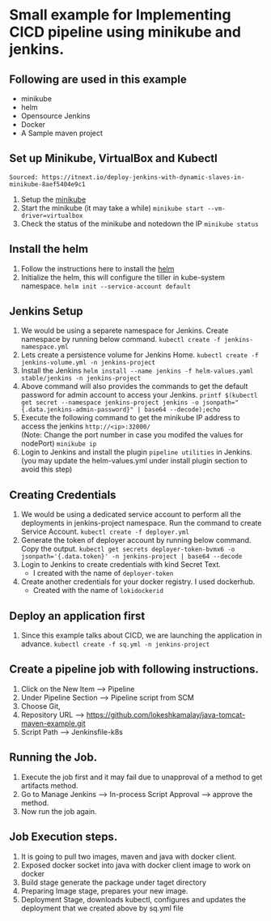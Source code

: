 # Small example for Implementing CICD pipeline using minikube and jenkins.
## Following are used in this example
- minikube
- helm
- Opensource Jenkins
- Docker
- A Sample maven project

## Set up Minikube, VirtualBox and Kubectl
`Sourced: https://itnext.io/deploy-jenkins-with-dynamic-slaves-in-minikube-8aef5404e9c1`
1. Setup the [minikube](https://kubernetes.io/docs/tasks/tools/install-minikube/)
2. Start the minikube (it may take a while)
    `minikube start --vm-driver=virtualbox`
3. Check the status of the minikube and notedown the IP
    `minikube status`
## Install the helm
1. Follow the instructions here to install the [helm](https://docs.helm.sh/using_helm/#installing-helm)
2. Initialize the helm, this will configure the tiller in kube-system namespace.
    `helm init --service-account default`

## Jenkins Setup
1. We would be using a separete namespace for Jenkins.  Create namespace by running below command.
    `kubectl create -f jenkins-namespace.yml`
2. Lets create a persistence volume for Jenkins Home.
    `kubectl create -f jenkins-volume.yml -n jenkins-project`
3. Install the Jenkins
    `helm install --name jenkins -f helm-values.yaml stable/jenkins -n jenkins-project`
4. Above command will also provides the commands to get the default password for admin account to access your Jenkins.
    `printf $(kubectl get secret --namespace jenkins-project jenkins -o jsonpath="{.data.jenkins-admin-password}" | base64 --decode);echo`
5. Execute the following command to get the minikube IP address to access the jenkins `http://<ip>:32000/`<br/>  (Note: Change the port number in case you modifed the values for nodePort)
    `minikube ip`
6. Login to Jenkins and install the plugin `pipeline utilities` in Jenkins. (you may update the helm-values.yml under install plugin section to avoid this step)

## Creating Credentials
1. We would be using a dedicated service account to perform all the deployments in jenkins-project namespace. Run the command to create Service Account.
    `kubectl create -f deployer.yml`
2. Generate the token of deployer account by running below command.  Copy the output.
    `kubectl get secrets deployer-token-bvmx6 -o jsonpath='{.data.token}' -n jenkins-project | base64 --decode`
3. Login to Jenkins to create credentials with kind Secret Text.
    - I created with the name of `deployer-token`
4. Create another credentials for your docker registry.  I used dockerhub.
    - Created with the name of `lokidockerid`

## Deploy an application first
1. Since this example talks about CICD, we are launching the application in advance.
    `kubectl create -f sq.yml -n jenkins-project`

## Create a pipeline job with following instructions.
1. Click on the New Item --> Pipeline
2. Under Pipeline Section --> Pipeline script from SCM
3. Choose Git,
4. Repository URL --> https://github.com/lokeshkamalay/java-tomcat-maven-example.git
5. Script Path --> Jenkinsfile-k8s

## Running the Job.
1. Execute the job first and it may fail due to unapproval of a method to get artifacts method.
2. Go to Manage Jenkins --> In-process Script  Approval --> approve the method.
3. Now run the job again.

## Job Execution steps.
1. It is going to pull two images, maven and java with docker client.
2. Exposed docker socket into java with docker client image to work on docker
3. Build stage generate the package under taget directory
4. Preparing Image stage, prepares your new image.
5. Deployment Stage, downloads kubectl, configures and updates the deployment that we created above by sq.yml file


